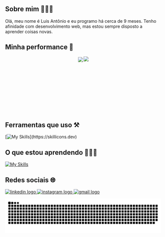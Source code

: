   ## Sobre mim 🙋🏻‍♂️

Olá, meu nome é Luis Antônio e eu programo há cerca de 9 meses. Tenho afinidade com desenvolvimento web, mas estou sempre disposto a aprender coisas novas.

## Minha performance 💪

<div style="display:flex;justify-content:center;">
  <a href="https://github.com/NetoGambogi" target="_blank">
    <img style="margin:2px;" height="180em" src="https://github-readme-stats.vercel.app/api?username=NetoGambogi&show_icons=true&theme=github_dark&include_all_commits=true&count_private=true"/>
  </a>
  <img height="180em" src="https://github-readme-stats.vercel.app/api/top-langs/?username=NetoGambogi&layout=compact&langs_count=7&theme=github_dark"/>
</div>

## Ferramentas que uso ⚒️
[![My Skills](https://skillicons.dev/icons?i=html,css,js,php,java,)](https://skillicons.dev)

## O que estou aprendendo 👨🏻‍🏫
[![My Skills](https://skillicons.dev/icons?i=laravel,postgresql,python,django)](https://skillicons.dev)

## Redes sociais 🌐

<a href="https://www.linkedin.com/in/luis-antonio-gambogi" target="_blank">
  <img src="https://img.shields.io/static/v1?message=LinkedIn&logo=linkedin&label=&color=0077B5&logoColor=white&labelColor=&style=for-the-badge" height="25" alt="linkedin logo"  />
</a>

<a href="https://www.instagram.com/neto.gambogi/" target="_blank">
  <img src="https://img.shields.io/static/v1?message=Instagram&logo=instagram&label=&color=E4405F&logoColor=white&labelColor=&style=for-the-badge" height="25" alt="instagram logo"  />
</a>

<a href="mailto:netogambogi@hotmail.com" target="_blank">
  <img src="https://img.shields.io/static/v1?message=Email&logo=gmail&label=&color=ff0000&logoColor=white&labelColor=&style=for-the-badge" height="25" alt="gmail logo"  />
</a>


![github contribution grid snake animation](https://raw.githubusercontent.com/NetoGambogi/NetoGambogi/output/github-contribution-grid-snake-dark.svg?palette=github-dark)
